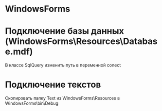 # WindowsForms

# Подключение базы данных (WindowsForms\Resources\Database.mdf)
В классе SqlQuery изменить путь в переменной conect

# Подключение текстов
Скопировать папку Text из WindowsForms\Resources в WindowsForms\bin\Debug
